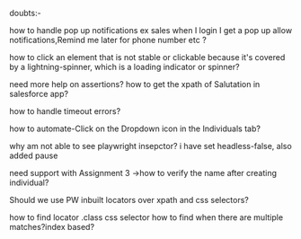 doubts:-

how to handle pop up notifications ex sales when I login I get a pop up allow notifications,Remind me later for phone number etc ?

how to click an element  that is not stable or clickable because it's covered by a lightning-spinner, which is a loading indicator or spinner?

need more help on assertions?
how to get the xpath of Salutation in salesforce app?

how to handle timeout errors?

how to automate-Click on the Dropdown icon in the Individuals tab?

why am not able to see playwright insepctor? i have set headless-false, also added pause

need support with Assignment 3 ->how to verify the name after creating individual?

Should we use PW inbuilt locators over xpath and css selectors?

how to find locator .class css selector how to find when there are multiple matches?index based?
